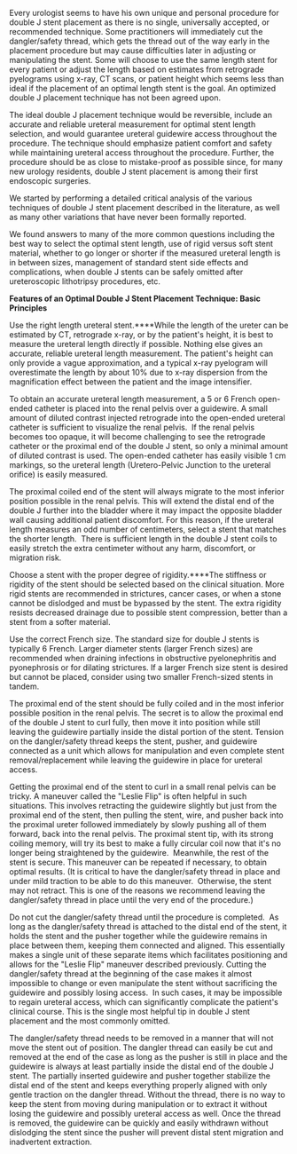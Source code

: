 Every urologist seems to have his own unique and personal procedure for double J stent placement as there is no single, universally accepted, or recommended technique. Some practitioners will immediately cut the dangler/safety thread, which gets the thread out of the way early in the placement procedure but may cause difficulties later in adjusting or manipulating the stent. Some will choose to use the same length stent for every patient or adjust the length based on estimates from retrograde pyelograms using x-ray, CT scans, or patient height which seems less than ideal if the placement of an optimal length stent is the goal. An optimized double J placement technique has not been agreed upon.

The ideal double J placement technique would be reversible, include an accurate and reliable ureteral measurement for optimal stent length selection, and would guarantee ureteral guidewire access throughout the procedure. The technique should emphasize patient comfort and safety while maintaining ureteral access throughout the procedure. Further, the procedure should be as close to mistake-proof as possible since, for many new urology residents, double J stent placement is among their first endoscopic surgeries.

We started by performing a detailed critical analysis of the various techniques of double J stent placement described in the literature, as well as many other variations that have never been formally reported.

We found answers to many of the more common questions including the best way to select the optimal stent length, use of rigid versus soft stent material, whether to go longer or shorter if the measured ureteral length is in between sizes, management of standard stent side effects and complications, when double J stents can be safely omitted after ureteroscopic lithotripsy procedures, etc.

**Features of an Optimal Double J Stent Placement Technique: Basic Principles**

Use the right length ureteral stent.****While the length of the ureter can be estimated by CT, retrograde x-ray, or by the patient's height, it is best to measure the ureteral length directly if possible. Nothing else gives an accurate, reliable ureteral length measurement. The patient's height can only provide a vague approximation, and a typical x-ray pyelogram will overestimate the length by about 10% due to x-ray dispersion from the magnification effect between the patient and the image intensifier.

To obtain an accurate ureteral length measurement, a 5 or 6 French open-ended catheter is placed into the renal pelvis over a guidewire. A small amount of diluted contrast injected retrograde into the open-ended ureteral catheter is sufficient to visualize the renal pelvis.  If the renal pelvis becomes too opaque, it will become challenging to see the retrograde catheter or the proximal end of the double J stent, so only a minimal amount of diluted contrast is used. The open-ended catheter has easily visible 1 cm markings, so the ureteral length (Uretero-Pelvic Junction to the ureteral orifice) is easily measured.

The proximal coiled end of the stent will always migrate to the most inferior position possible in the renal pelvis. This will extend the distal end of the double J further into the bladder where it may impact the opposite bladder wall causing additional patient discomfort. For this reason, if the ureteral length measures an odd number of centimeters, select a stent that matches the shorter length.  There is sufficient length in the double J stent coils to easily stretch the extra centimeter without any harm, discomfort, or migration risk.

Choose a stent with the proper degree of rigidity.****The stiffness or rigidity of the stent should be selected based on the clinical situation. More rigid stents are recommended in strictures, cancer cases, or when a stone cannot be dislodged and must be bypassed by the stent. The extra rigidity resists decreased drainage due to possible stent compression, better than a stent from a softer material.

Use the correct French size. The standard size for double J stents is typically 6 French. Larger diameter stents (larger French sizes) are recommended when draining infections in obstructive pyelonephritis and pyonephrosis or for dilating strictures. If a larger French size stent is desired but cannot be placed, consider using two smaller French-sized stents in tandem.

The proximal end of the stent should be fully coiled and in the most inferior possible position in the renal pelvis. The secret is to allow the proximal end of the double J stent to curl fully, then move it into position while still leaving the guidewire partially inside the distal portion of the stent. Tension on the dangler/safety thread keeps the stent, pusher, and guidewire connected as a unit which allows for manipulation and even complete stent removal/replacement while leaving the guidewire in place for ureteral access.

Getting the proximal end of the stent to curl in a small renal pelvis can be tricky. A maneuver called the "Leslie Flip" is often helpful in such situations. This involves retracting the guidewire slightly but just from the proximal end of the stent, then pulling the stent, wire, and pusher back into the proximal ureter followed immediately by slowly pushing all of them forward, back into the renal pelvis. The proximal stent tip, with its strong coiling memory, will try its best to make a fully circular coil now that it's no longer being straightened by the guidewire.  Meanwhile, the rest of the stent is secure. This maneuver can be repeated if necessary, to obtain optimal results. (It is critical to have the dangler/safety thread in place and under mild traction to be able to do this maneuver.  Otherwise, the stent may not retract. This is one of the reasons we recommend leaving the dangler/safety thread in place until the very end of the procedure.)

Do not cut the dangler/safety thread until the procedure is completed.  As long as the dangler/safety thread is attached to the distal end of the stent, it holds the stent and the pusher together while the guidewire remains in place between them, keeping them connected and aligned. This essentially makes a single unit of these separate items which facilitates positioning and allows for the "Leslie Flip" maneuver described previously. Cutting the dangler/safety thread at the beginning of the case makes it almost impossible to change or even manipulate the stent without sacrificing the guidewire and possibly losing access.  In such cases, it may be impossible to regain ureteral access, which can significantly complicate the patient's clinical course. This is the single most helpful tip in double J stent placement and the most commonly omitted.

The dangler/safety thread needs to be removed in a manner that will not move the stent out of position. The dangler thread can easily be cut and removed at the end of the case as long as the pusher is still in place and the guidewire is always at least partially inside the distal end of the double J stent. The partially inserted guidewire and pusher together stabilize the distal end of the stent and keeps everything properly aligned with only gentle traction on the dangler thread. Without the thread, there is no way to keep the stent from moving during manipulation or to extract it without losing the guidewire and possibly ureteral access as well. Once the thread is removed, the guidewire can be quickly and easily withdrawn without dislodging the stent since the pusher will prevent distal stent migration and inadvertent extraction.